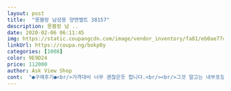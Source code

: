 ```yaml
---
layout: post 
title:  "몽블랑 남성용 양멘벨트 38157" 
description: 몽블랑 남 ..
date: 2020-02-06 06:11:45 
img: https://static.coupangcdn.com/image/vendor_inventory/fa81/eb0ae77ce3112cdf9c3d734d51761cf880c9605b9e2fb5eb462805dce4d0.png 
linkUrl: https://coupa.ng/bokp0y 
categories: [1008] 
color: 9E9D24 
price: 112000 
author: Ask View Shop 
cont:  "●구매후기●<br/>가격대비 너무 괜찮은듯 합니다.<br/><br/>그것 말고는 내부포장 외부포장 다 좋습니다.<br/><br/>나무랄수없는 포장과  제품은  답답한 배송이였지만 후한 점수를  쥤습니다<br/>다른분들도 같은 내용으로 많이 올려주셨던데... <br/><br/>다만 선물용도로 주문했는데 쇼핑백이 스크레치가 많아요.<br/><br/>벨트가 얇아요.<br/><br/>여성용 같은 느낌이랄까.<br/><br/>평소에 폭 넓은 벨트만 해서 그럴지도 모르겠습니다.<br/><br/>가격대비 너무 괜찮은듯 합니다.<br/><br/>그것 말고는 내부포장 외부포장 다 좋습니다.<br/><br/>나무랄수없는 포장과  제품은  답답한 배송이였지만 후한 점수를  쥤습니다<br/>다른분들도 같은 내용으로 많이 올려주셨던데... <br/><br/>다만 선물용도로 주문했는데 쇼핑백이 스크레치가 많아요.<br/><br/>벨트가 얇아요.<br/><br/>여성용 같은 느낌이랄까.<br/><br/>평소에 폭 넓은 벨트만 해서 그럴지도 모르겠습니다.<br/><br/>" 
---
```

